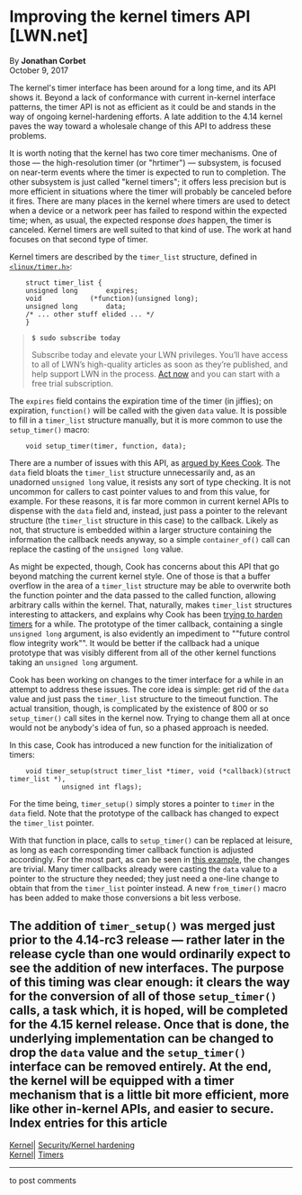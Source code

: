 # Improving the kernel timers API [LWN.net]

By **Jonathan Corbet**  
October 9, 2017 

The kernel's timer interface has been around for a long time, and its API shows it. Beyond a lack of conformance with current in-kernel interface patterns, the timer API is not as efficient as it could be and stands in the way of ongoing kernel-hardening efforts. A late addition to the 4.14 kernel paves the way toward a wholesale change of this API to address these problems. 

It is worth noting that the kernel has two core timer mechanisms. One of those — the high-resolution timer (or "hrtimer") — subsystem, is focused on near-term events where the timer is expected to run to completion. The other subsystem is just called "kernel timers"; it offers less precision but is more efficient in situations where the timer will probably be canceled before it fires. There are many places in the kernel where timers are used to detect when a device or a network peer has failed to respond within the expected time; when, as usual, the expected response _does_ happen, the timer is canceled. Kernel timers are well suited to that kind of use. The work at hand focuses on that second type of timer. 

Kernel timers are described by the `timer_list` structure, defined in [`<linux/timer.h>`](http://elixir.free-electrons.com/linux/v4.14-rc4/source/include/linux/timer.h): 
    
    
        struct timer_list {
    	unsigned long		expires;
    	void			(*function)(unsigned long);
    	unsigned long		data;
    	/* ... other stuff elided ... */
        }
    

> **`$ sudo subscribe today`**
> 
> Subscribe today and elevate your LWN privileges. You’ll have access to all of LWN’s high-quality articles as soon as they’re published, and help support LWN in the process. [Act now](https://lwn.net/Promo/nst-sudo/claim) and you can start with a free trial subscription. 

The `expires` field contains the expiration time of the timer (in jiffies); on expiration, `function()` will be called with the given `data` value. It is possible to fill in a `timer_list` structure manually, but it is more common to use the `setup_timer()` macro: 
    
    
        void setup_timer(timer, function, data);
    

There are a number of issues with this API, as [argued by Kees Cook](https://git.kernel.org/pub/scm/linux/kernel/git/torvalds/linux.git/commit/?id=686fef928bba6be13cabe639f154af7d72b63120). The `data` field bloats the `timer_list` structure unnecessarily and, as an unadorned `unsigned long` value, it resists any sort of type checking. It is not uncommon for callers to cast pointer values to and from this value, for example. For these reasons, it is far more common in current kernel APIs to dispense with the `data` field and, instead, just pass a pointer to the relevant structure (the `timer_list` structure in this case) to the callback. Likely as not, that structure is embedded within a larger structure containing the information the callback needs anyway, so a simple `container_of()` call can replace the casting of the `unsigned long` value. 

As might be expected, though, Cook has concerns about this API that go beyond matching the current kernel style. One of those is that a buffer overflow in the area of a `timer_list` structure may be able to overwrite both the function pointer and the data passed to the called function, allowing arbitrary calls within the kernel. That, naturally, makes `timer_list` structures interesting to attackers, and explains why Cook has been [trying to harden timers](/Articles/731082/) for a while. The prototype of the timer callback, containing a single `unsigned long` argument, is also evidently an impediment to ""future control flow integrity work"". It would be better if the callback had a unique prototype that was visibly different from all of the other kernel functions taking an `unsigned long` argument. 

Cook has been working on changes to the timer interface for a while in an attempt to address these issues. The core idea is simple: get rid of the `data` value and just pass the `timer_list` structure to the timeout function. The actual transition, though, is complicated by the existence of 800 or so `setup_timer()` call sites in the kernel now. Trying to change them all at once would not be anybody's idea of fun, so a phased approach is needed. 

In this case, Cook has introduced a new function for the initialization of timers: 
    
    
        void timer_setup(struct timer_list *timer, void (*callback)(struct timer_list *),
    		     unsigned int flags);
    

For the time being, `timer_setup()` simply stores a pointer to `timer` in the `data` field. Note that the prototype of the callback has changed to expect the `timer_list` pointer. 

With that function in place, calls to `setup_timer()` can be replaced at leisure, as long as each corresponding timer callback function is adjusted accordingly. For the most part, as can be seen in [this example](/Articles/735892/), the changes are trivial. Many timer callbacks already were casting the `data` value to a pointer to the structure they needed; they just need a one-line change to obtain that from the `timer_list` pointer instead. A new `from_timer()` macro has been added to make those conversions a bit less verbose. 

The addition of `timer_setup()` was merged just prior to the 4.14-rc3 release — rather later in the release cycle than one would ordinarily expect to see the addition of new interfaces. The purpose of this timing was clear enough: it clears the way for the conversion of all of those `setup_timer()` calls, a task which, it is hoped, will be completed for the 4.15 kernel release. Once that is done, the underlying implementation can be changed to drop the `data` value and the `setup_timer()` interface can be removed entirely. At the end, the kernel will be equipped with a timer mechanism that is a little bit more efficient, more like other in-kernel APIs, and easier to secure.  
Index entries for this article  
---  
[Kernel](/Kernel/Index)| [Security/Kernel hardening](/Kernel/Index#Security-Kernel_hardening)  
[Kernel](/Kernel/Index)| [Timers](/Kernel/Index#Timers)  
  


* * *

to post comments 
